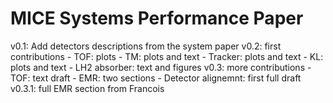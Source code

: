
MICE Systems Performance Paper
==============================

v0.1: Add detectors descriptions from the system paper
v0.2: first contributions
      - TOF: plots
      - TM: plots and text
      - Tracker: plots and text
      - KL: plots and text
      - LH2 absorber: text and figures
v0.3: more contributions
      - TOF: text draft
      - EMR: two sections
      - Detector alignemnt: first full draft
v0.3.1: full EMR section from Francois      
